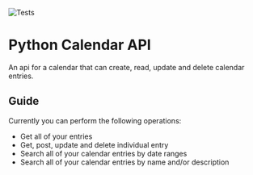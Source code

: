 ![Tests](https://github.com/RyMaDe/Py-Calendar-API/actions/workflows/ci.yaml/badge.svg)
# Python Calendar API
An api for a calendar that can create, read, update and delete calendar entries.

## Guide
Currently you can perform the following operations:

- Get all of your entries
- Get, post, update and delete individual entry
- Search all of your calendar entries by date ranges
- Search all of your calendar entries by name and/or description

